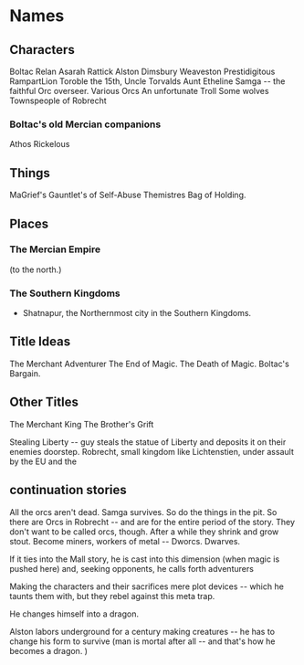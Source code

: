 # Names #


## Characters ##


Boltac 
Relan
Asarah
Rattick
Alston Dimsbury
Weaveston Prestidigitous RampartLion Toroble the 15th,
Uncle Torvalds
Aunt Etheline
Samga -- the faithful Orc overseer. 
Various Orcs
An unfortunate Troll
Some wolves
Townspeople of Robrecht


### Boltac's old Mercian companions

Athos
Rickelous


## Things ##


MaGrief's Gauntlet's of Self-Abuse
Themistres Bag of Holding. 


## Places ##

### The Mercian Empire ###

(to the north.)


### The Southern Kingdoms ###


* Shatnapur, the Northernmost city in the Southern Kingdoms.

## Title Ideas ##

The Merchant Adventurer
The End of Magic. 
The Death of Magic. 
Boltac's Bargain.




## Other Titles ##


The Merchant King
The Brother's Grift

Stealing Liberty -- guy steals the statue of Liberty and deposits it on their enemies doorstep. Robrecht, small kingdom like Lichtenstien, under assault by the EU and the



## continuation stories ##


All the orcs aren't dead. Samga survives. So do the things in the pit. So there are Orcs in Robrecht -- and are for the entire period of the story. They don't want to be called orcs, though. After a while they shrink and grow stout. Become miners, workers of metal -- Dworcs. Dwarves. 


If it ties into the Mall story, he is cast into this dimension (when magic is pushed here) and, seeking opponents, he calls forth adventurers 

Making the characters and their sacrifices mere plot devices -- which he taunts them with, but they rebel against this meta trap. 

He changes himself into a dragon. 

Alston labors underground for a century making creatures -- he has to change his form to survive (man is mortal after all -- and that's how he becomes a dragon. )

